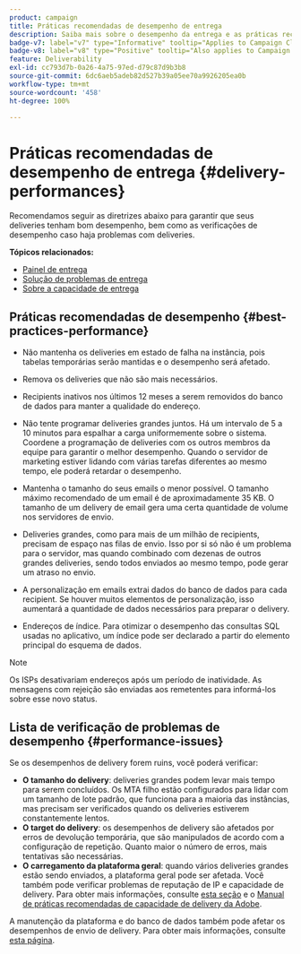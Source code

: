 ```yaml
---
product: campaign
title: Práticas recomendadas de desempenho de entrega
description: Saiba mais sobre o desempenho da entrega e as práticas recomendadas
badge-v7: label="v7" type="Informative" tooltip="Applies to Campaign Classic v7"
badge-v8: label="v8" type="Positive" tooltip="Also applies to Campaign v8"
feature: Deliverability
exl-id: cc793d7b-0a26-4a75-97ed-d79c87d9b3b8
source-git-commit: 6dc6aeb5adeb82d527b39a05ee70a9926205ea0b
workflow-type: tm+mt
source-wordcount: '458'
ht-degree: 100%

---
```


# Práticas recomendadas de desempenho de entrega {#delivery-performances}



Recomendamos seguir as diretrizes abaixo para garantir que seus deliveries tenham bom desempenho, bem como as verificações de desempenho caso haja problemas com deliveries.

**Tópicos relacionados:**

* [Painel de entrega](delivery-dashboard.md)
* [Solução de problemas de entrega](delivery-troubleshooting.md)
* [Sobre a capacidade de entrega](about-deliverability.md)

## Práticas recomendadas de desempenho {#best-practices-performance}

* Não mantenha os deliveries em estado de falha na instância, pois tabelas temporárias serão mantidas e o desempenho será afetado.

* Remova os deliveries que não são mais necessários.

* Recipients inativos nos últimos 12 meses a serem removidos do banco de dados para manter a qualidade do endereço.

* Não tente programar deliveries grandes juntos. Há um intervalo de 5 a 10 minutos para espalhar a carga uniformemente sobre o sistema. Coordene a programação de deliveries com os outros membros da equipe para garantir o melhor desempenho. Quando o servidor de marketing estiver lidando com várias tarefas diferentes ao mesmo tempo, ele poderá retardar o desempenho.

* Mantenha o tamanho do seus emails o menor possível. O tamanho máximo recomendado de um email é de aproximadamente 35 KB. O tamanho de um delivery de email gera uma certa quantidade de volume nos servidores de envio.

* Deliveries grandes, como para mais de um milhão de recipients, precisam de espaço nas filas de envio. Isso por si só não é um problema para o servidor, mas quando combinado com dezenas de outros grandes deliveries, sendo todos enviados ao mesmo tempo, pode gerar um atraso no envio.

* A personalização em emails extrai dados do banco de dados para cada recipient. Se houver muitos elementos de personalização, isso aumentará a quantidade de dados necessários para preparar o delivery.

* Endereços de índice. Para otimizar o desempenho das consultas SQL usadas no aplicativo, um índice pode ser declarado a partir do elemento principal do esquema de dados.

>[!NOTE]
>
>Os ISPs desativariam endereços após um período de inatividade. As mensagens com rejeição são enviadas aos remetentes para informá-los sobre esse novo status.

## Lista de verificação de problemas de desempenho {#performance-issues}

Se os desempenhos de delivery forem ruins, você poderá verificar:

* **O tamanho do delivery**: deliveries grandes podem levar mais tempo para serem concluídos. Os MTA filho estão configurados para lidar com um tamanho de lote padrão, que funciona para a maioria das instâncias, mas precisam ser verificados quando os deliveries estiverem constantemente lentos.
* **O target do delivery**: os desempenhos de delivery são afetados por erros de devolução temporária, que são manipulados de acordo com a configuração de repetição. Quanto maior o número de erros, mais tentativas são necessárias.
* **O carregamento da plataforma geral**: quando vários deliveries grandes estão sendo enviados, a plataforma geral pode ser afetada. Você também pode verificar problemas de reputação de IP e capacidade de delivery. Para obter mais informações, consulte [esta seção](about-deliverability.md) e o [Manual de práticas recomendadas de capacidade de delivery da Adobe](https://experienceleague.adobe.com/docs/deliverability-learn/deliverability-best-practice-guide/introduction.html?lang=pt-BR).

A manutenção da plataforma e do banco de dados também pode afetar os desempenhos de envio de delivery. Para obter mais informações, consulte [esta página](../../production/using/database-performances.md).
